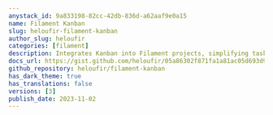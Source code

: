 ```yaml
---
anystack_id: 9a833198-82cc-42db-836d-a62aaf9e0a15
name: Filament Kanban
slug: heloufir-filament-kanban
author_slug: heloufir
categories: [filament]
description: Integrates Kanban into Filament projects, simplifying task management, progress tracking, and team collaboration, enhancing productivity and organization.
docs_url: https://gist.github.com/heloufir/05a86302f871fa1a81ac05d693d9c9d9
github_repository: heloufir/filament-kanban
has_dark_theme: true
has_translations: false
versions: [3]
publish_date: 2023-11-02
---
```

